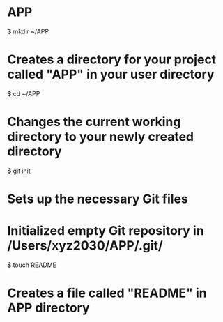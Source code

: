 APP
===
$ mkdir ~/APP
# Creates a directory for your project called "APP" in your user directory


$ cd ~/APP
# Changes the current working directory to your newly created directory


$ git init
# Sets up the necessary Git files

# Initialized empty Git repository in /Users/xyz2030/APP/.git/

$ touch README
# Creates a file called "README" in APP directory
